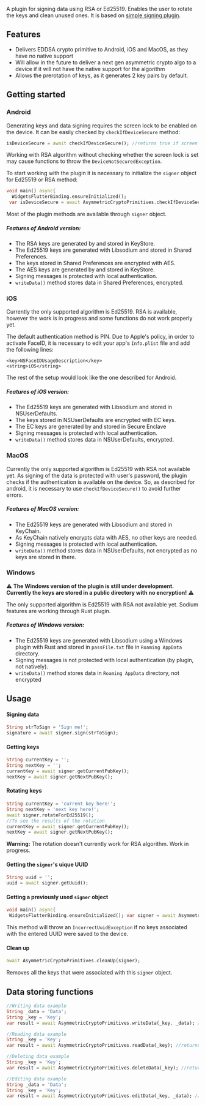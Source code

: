 

A plugin for signing data using RSA or Ed25519. Enables the user to rotate the keys and clean unused ones. It is based on [simple signing plugin](https://pub.dev/packages/simple_signing_plugin).

## Features
- Delivers EDDSA crypto primitive to Android, iOS and MacOS, as they have no native support
- Will allow in the future to deliver a next gen asymmetric crypto algo to a device if it will not have the native support for the algorithm
- Allows the prerotation of keys, as it generates 2 key pairs by default.

## Getting started

### Android
Generating keys and data signing requires the screen lock to be enabled on the device. It can be easily checked by `checkIfDeviceSecure` method:
```dart  
isDeviceSecure = await checkIfDeviceSecure(); //returns true if screen lock is set  
```  
Working with RSA algorithm without checking whether the screen lock is set may cause functions to throw the `DeviceNotSecuredException`.

To start working with the plugin it is necessary to initialize the `signer` object for Ed25519 or RSA method:
```dart  
void main() async{    
  WidgetsFlutterBinding.ensureInitialized();  
 var isDeviceSecure = await AsymmetricCryptoPrimitives.checkIfDeviceSecure(); if (isDeviceSecure) { var signer = await AsymmetricCryptoPrimitives.establishForRSA(); runApp(MyApp( signer: signer, )); }}  
```  
Most of the plugin methods are available through `signer` object.

##### **Features of Android version:**
- The RSA keys are generated by and stored in KeyStore.
- The Ed25519 keys are generated with Libsodium and stored in Shared Preferences.
- The keys stored in Shared Preferences are encrypted with AES.
- The AES keys are generated by and stored in KeyStore.
- Signing messages is protected with local authentication.
- `writeData()` method stores data in Shared Preferences, encrypted.

### iOS
Currently the only supported algorithm is Ed25519. RSA is available, however the work is in progress and some functions do not work properly yet.

The default authentication method is PIN. Due to Apple's policy, in order to activate FaceID, it is necessary to edit your app's `Info.plist` file and add the following lines:
```plist  
<key>NSFaceIDUsageDescription</key>  
<string>iOS</string>  
```  
The rest of the setup would look like the one described for Android.

##### **Features of iOS version:**
- The Ed25519 keys are generated with Libsodium and stored in NSUserDefaults.
- The keys stored in NSUserDefaults are encrypted with EC keys.
- The EC keys are generated by and stored in Secure Enclave
- Signing messages is protected with local authentication.
- `writeData()` method stores data in NSUserDefaults, encrypted.

### MacOS
Currently the only supported algorithm is Ed25519 with RSA not available yet. As signing of the data is protected with user's password, the plugin checks if the authentication is available on the device. So, as described for android, it is necessary to use `checkIfDeviceSecure()` to avoid further errors.

##### **Features of MacOS version:**
- The Ed25519 keys are generated with Libsodium and stored in KeyChain.
- As KeyChain natively encrypts data with AES, no other keys are needed.
- Signing messages is protected with local authentication.
- `writeData()` method stores data in NSUserDefaults, not encrypted as no keys are stored in there.

### Windows
:warning: **The Windows version of the plugin is still under development. Currently the keys are stored in a public directory with no encryption!** :warning:

The only supported algorithm is Ed25519 with RSA not available yet. Sodium features are working through Rust plugin.

##### **Features of Windows version:**
- The Ed25519 keys are generated with Libsodium using a Windows plugin with Rust and stored in `passFile.txt` file in `Roaming AppData` directory.
- Signing messages is not protected with local authentication (by plugin, not natively).
- `writeData()` method stores data in `Roaming AppData` directory, not encrypted

## Usage
#### Signing data
```dart  
String strToSign = 'Sign me!';  
signature = await signer.sign(strToSign);  
```  
#### Getting keys
```dart  
String currentKey = '';  
String nextKey = '';  
currentKey = await signer.getCurrentPubKey();  
nextKey = await signer.getNextPubKey();  
```  
#### Rotating keys
```dart  
String currentKey = 'current key here!';  
String nextKey = 'next key here!';  
await signer.rotateForEd25519();  
//To see the results of the rotation  
currentKey = await signer.getCurrentPubKey();  
nextKey = await signer.getNextPubKey();  
```  
**Warning:** The rotation doesn't currently work for RSA algorithm. Work in progress.

#### Getting the `signer`'s uique UUID
```dart  
String uuid = '';  
uuid = await signer.getUuid();  
```  
#### Getting a previously used `signer` object
```dart  
void main() async{  
 WidgetsFlutterBinding.ensureInitialized(); var signer = await AsymmetricCryptoPrimitives.getEd25519SignerFromUuid('ecd886f1-1af6-4e62-a6b2-825e2b15ebd2');  //or getRSASignerFromUuid() runApp(MyApp(signer: signer,));}  
```  
This method will throw an `IncorrectUuidException` if no keys associated with the entered UUID were saved to the device.
#### Clean up
```dart  
await AsymmetricCryptoPrimitives.cleanUp(signer);  
```  
Removes all the keys that were associated with this `signer` object.

## Data storing functions
```dart  
//Writing data example  
String _data = 'Data';  
String _key = 'Key';  
var result = await AsymmetricCryptoPrimitives.writeData(_key, _data); //returns true if everything goes fine. Can throw a SharedPreferencesException or DeviceNotSecuredException  
```  

```dart  
//Reading data example  
String _key = 'Key';  
var result = await AsymmetricCryptoPrimitives.readData(_key); //returns data written under key if everything goes fine. Can throw a InvalidSignatureException, DeviceNotSecuredException or NoKeyInStorageException  
```  

```dart  
//Deleting data example  
String _key = 'Key';  
var result = await AsymmetricCryptoPrimitives.deleteData(_key); //returns true if everything goes fine. Can throw a SharedPreferencesException or DeviceNotSecuredException  
```  

```dart  
//Editing data example  
String _data = 'Data';  
String _key = 'Key';  
var result = await AsymmetricCryptoPrimitives.editData(_key, _data); //returns true if everything goes fine. Can throw a SharedPreferencesException or DeviceNotSecuredException  
```
